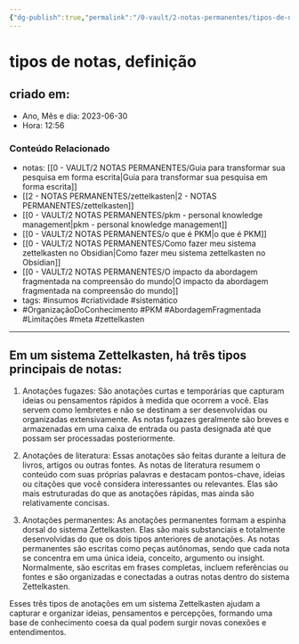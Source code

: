 ```yaml
---
{"dg-publish":true,"permalink":"/0-vault/2-notas-permanentes/tipos-de-notas-definicao/","tags":["permanente","insumos","criatividade","sistemático","OrganizaçãoDoConhecimento","PKM","AbordagemFragmentada","Limitações","meta","zettelkasten"],"dgHomeLink":true,"dgShowLocalGraph":true,"dgShowFileTree":true,"dgEnableSearch":true,"noteIcon":""}
---
```


# tipos de notas, definição

## criado em: 
-  Ano, Mês e dia: 2023-06-30
- Hora: 12:56

### Conteúdo Relacionado
- notas: [[0 - VAULT/2 NOTAS PERMANENTES/Guia para transformar sua pesquisa em forma escrita\|Guia para transformar sua pesquisa em forma escrita]]
- [[2 - NOTAS PERMANENTES/zettelkasten\|2 - NOTAS PERMANENTES/zettelkasten]]
- [[0 - VAULT/2 NOTAS PERMANENTES/pkm - personal knowledge management\|pkm - personal knowledge management]]
- [[0 - VAULT/2 NOTAS PERMANENTES/o que é PKM\|o que é PKM]]
- [[0 - VAULT/2 NOTAS PERMANENTES/Como fazer meu sistema zettelkasten no Obsidian\|Como fazer meu sistema zettelkasten no Obsidian]]
- [[0 - VAULT/2 NOTAS PERMANENTES/O impacto da abordagem fragmentada na compreensão do mundo\|O impacto da abordagem fragmentada na compreensão do mundo]]
- tags: #insumos #criatividade #sistemático 
- #OrganizaçãoDoConhecimento #PKM #AbordagemFragmentada #Limitações #meta #zettelkasten 

---
## Em um sistema Zettelkasten, há três tipos principais de notas:

1. Anotações fugazes: São anotações curtas e temporárias que capturam ideias ou pensamentos rápidos à medida que ocorrem a você. Elas servem como lembretes e não se destinam a ser desenvolvidas ou organizadas extensivamente. As notas fugazes geralmente são breves e armazenadas em uma caixa de entrada ou pasta designada até que possam ser processadas posteriormente.

2. Anotações de literatura: Essas anotações são feitas durante a leitura de livros, artigos ou outras fontes. As notas de literatura resumem o conteúdo com suas próprias palavras e destacam pontos-chave, ideias ou citações que você considera interessantes ou relevantes. Elas são mais estruturadas do que as anotações rápidas, mas ainda são relativamente concisas.

3. Anotações permanentes: As anotações permanentes formam a espinha dorsal do sistema Zettelkasten. Elas são mais substanciais e totalmente desenvolvidas do que os dois tipos anteriores de anotações. As notas permanentes são escritas como peças autônomas, sendo que cada nota se concentra em uma única ideia, conceito, argumento ou insight. Normalmente, são escritas em frases completas, incluem referências ou fontes e são organizadas e conectadas a outras notas dentro do sistema Zettelkasten.

Esses três tipos de anotações em um sistema Zettelkasten ajudam a capturar e organizar ideias, pensamentos e percepções, formando uma base de conhecimento coesa da qual podem surgir novas conexões e entendimentos.